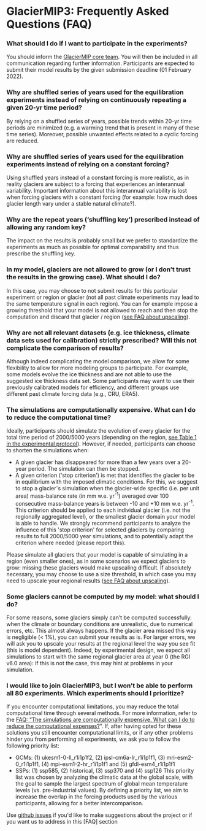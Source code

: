 # GlacierMIP3: Frequently Asked Questions (FAQ)

### What should I do if I want to participate in the experiments?

You should inform the [GlacierMIP core team](mailto:zharry@ethz.ch,fabien.maussion@uibk.ac.at). You will then be included in all communication regarding further information. Participants are expected to submit their model results by the given submission deadline (01 February 2022).

### Why are shuffled series of years used for the equilibration experiments instead of relying on continuously repeating a given 20-yr time period?

By relying on a shuffled series of years, possible trends within 20-yr time periods are minimized (e.g. a warming trend that is present in many of these time series). Moreover, possible unwanted effects related to a cyclic forcing are reduced.

### Why are shuffled series of years used for the equilibration experiments instead of relying on a constant forcing?

Using shuffled years instead of a constant forcing is more realistic, as in reality glaciers are subject to a forcing that experiences an interannual variability. Important information about this interannual variability is lost when forcing glaciers with a constant forcing (for example: how much does glacier length vary under a stable natural climate?).

### Why are the repeat years (‘shuffling key’) prescribed instead of allowing any random key?

The impact on the results is probably small but we prefer to standardize the experiments as much as possible for optimal comparability and thus prescribe the shuffling key.

### In my model, glaciers are not allowed to grow (or I don’t trust the results in the growing case). What should I do?

In this case, you may choose to not submit results for this particular experiment or region or glacier (not all past climate experiments may lead to the same temperature signal in each region). You can for example impose a growing threshold that your model is not allowed to reach and then stop the computation and discard that glacier / region ([see FAQ about upscaling](#faq-glacier-fail)).

### Why are not all relevant datasets (e.g. ice thickness, climate data sets used for calibration) strictly prescribed? Will this not complicate the comparison of results?

Although indeed complicating the model comparison, we allow for some flexibility to allow for more modeling groups to participate. For example, some models evolve the ice thickness and are not able to use the suggested ice thickness data set. Some participants may want to use their previously calibrated models for efficiency, and different groups use different past climate forcing data (e.g., CRU, ERA5).

<a id="faq-sim-expensive"></a>
### The simulations are computationally expensive. What can I do to reduce the computational time?

Ideally, participants should simulate the evolution of every glacier for the total time period of 2000/5000 years (depending on the region, [see Table 1 in the experimental protocol](https://github.com/GlacierMIP/GlacierMIP3/blob/main/GlacierMIP3_protocol.md#table-1)). However, if needed, participants can choose to shorten the simulations when:
- A given glacier has disappeared for more than a few years over a 20-year period. The simulation can then be stopped.
- A given criterion ('stop criterion') is met that identifies the glacier to be in equilibrium with the imposed climatic conditions. For this, we suggest to stop a glacier´s simulation when the glacier-wide specific (i.e. per unit area) mass-balance rate (in mm w.e. yr<sup>-1</sup>) averaged over 100 consecutive mass-balance years is between -10 and +10 mm w.e. yr<sup>-1</sup>. This criterion should be applied to each individual glacier (i.e. not the regionally aggregated level), or the smallest glacier domain your model is able to handle. We strongly recommend participants to analyze the influence of this 'stop criterion' for selected glaciers by comparing results to full 2000/5000 year simulations, and to potentially adapt the criterion where needed (please report this).

Please simulate all glaciers that your model is capable of simulating in a region (even smaller ones), as in some scenarios we expect glaciers to grow: missing these glaciers would make upscaling difficult. If absolutely necessary, you may choose to use a size threshold, in which case you may need to upscale your regional results ([see FAQ about upscaling](#faq-glacier-fail)).

<a id="faq-glacier-fail"></a>
### Some glaciers cannot be computed by my model: what should I do? 

For some reasons, some glaciers simply can’t be computed successfully: when the climate or boundary conditions are unrealistic, due to numerical errors, etc. This almost always happens. If the glacier area missed this way is negligible (< 1%), you can submit your results as is. For larger errors, we will ask you to upscale your results at the regional level the way you see fit (this is model dependent). Indeed, by experimental design, we expect all simulations to start with the same regional glacier area at year 0 (the RGI v6.0 area): if this is not the case, this may hint at problems in your simulation.

### I would like to join GlacierMIP3, but I won’t be able to perform all 80 experiments. Which experiments should I prioritize? 

If you encounter computational limitations, you may reduce the total computational time through several methods. For more information, refer to the [FAQ: “The simulations are computationally expensive. What can I do to reduce the computational expenses?](#faq-sim-expensive)”. If, after having opted for these solutions you still encounter computational limits, or if any other problems hinder you from performing all experiments, we ask you to follow the following priority list:
- GCMs: (1) ukesm1-0-ll_r1i1p1f2, (2) ipsl-cm6a-lr_r1i1p1f1, (3) mri-esm2-0_r1i1p1f1, (4) mpi-esm1-2-hr_r1i1p1f1 and (5) gfdl-esm4_r1i1p1f1
- SSPs: (1) ssp585, (2) historical, (3) ssp370 and (4) ssp126
This priority list was chosen by analyzing the climatic data at the global scale, with the goal to sample the largest spectrum of global mean temperature levels (vs. pre-industrial values). By defining a priority list, we aim to increase the overlap in the forcing products used by the various participants, allowing for a better intercomparison.

Use [github issues](https://github.com/GlacierMIP/GlacierMIP3/issues) if you'd like to make suggestions about the project or if you want us to address in this [FAQ] section
